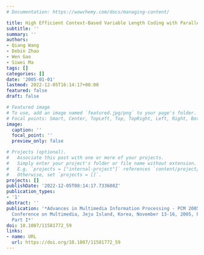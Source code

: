 ```yaml
---
# Documentation: https://wowchemy.com/docs/managing-content/

title: High Efficient Context-Based Variable Length Coding with Parallel Orientation
subtitle: ''
summary: ''
authors:
- Qiang Wang
- Debin Zhao
- Wen Gao
- Siwei Ma
tags: []
categories: []
date: '2005-01-01'
lastmod: 2022-12-05T16:14:17+08:00
featured: false
draft: false

# Featured image
# To use, add an image named `featured.jpg/png` to your page's folder.
# Focal points: Smart, Center, TopLeft, Top, TopRight, Left, Right, BottomLeft, Bottom, BottomRight.
image:
  caption: ''
  focal_point: ''
  preview_only: false

# Projects (optional).
#   Associate this post with one or more of your projects.
#   Simply enter your project's folder or file name without extension.
#   E.g. `projects = ["internal-project"]` references `content/project/deep-learning/index.md`.
#   Otherwise, set `projects = []`.
projects: []
publishDate: '2022-12-05T08:14:17.733608Z'
publication_types:
- '1'
abstract: ''
publication: '*Advances in Multimedia Information Processing - PCM 2005, 6th Pacific-Rim
  Conference on Multimedia, Jeju Island, Korea, November 13-16, 2005, Proceedings,
  Part I*'
doi: 10.1007/11581772_59
links:
- name: URL
  url: https://doi.org/10.1007/11581772_59
---
```

